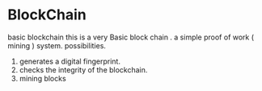 # BlockChain
basic blockchain 
this is a very Basic block chain .
a simple proof of work ( mining ) system.
possibilities. 

1. generates a digital fingerprint.
2. checks the integrity of the blockchain.
3. mining blocks
